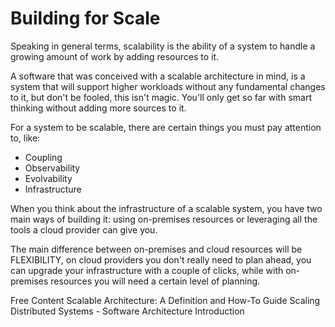 # Building for Scale
Speaking in general terms, scalability is the ability of a system to handle a growing amount of work by adding resources to it.  

A software that was conceived with a scalable architecture in mind, is a system that will support higher workloads without any fundamental changes to it, but don't be fooled, this isn't magic. You'll only get so far with smart thinking without adding more sources to it.  

For a system to be scalable, there are certain things you must pay attention to, like:
* Coupling
* Observability
* Evolvability
* Infrastructure

When you think about the infrastructure of a scalable system, you have two main ways of building it: using on-premises resources or leveraging all the tools a cloud provider can give you.  

The main difference between on-premises and cloud resources will be FLEXIBILITY, on cloud providers you don't really need to plan ahead, you can upgrade your infrastructure with a couple of clicks, while with on-premises resources you will need a certain level of planning.

<ResourceGroupTitle>Free Content</ResourceGroupTitle>
<BadgeLink colorScheme='yellow' badgeText='Read' href='https://www.sentinelone.com/blog/scalable-architecture/'>Scalable Architecture: A Definition and How-To Guide</BadgeLink>
<BadgeLink badgeText='Watch' href='https://www.youtube.com/watch?v=gxfERVP18-g'>Scaling Distributed Systems - Software Architecture Introduction</BadgeLink>